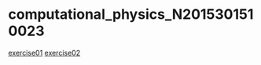 # computational_physics_N2015301510023
[exercise01](https://github.com/po1sonace/computational_physics_N2015301510023/blob/master/exercise01.md)
[exercise02](https://github.com/po1sonace/computational_physics_N2015301510023/blob/master/exercise02.md)
